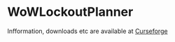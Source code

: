 # WoWLockoutPlanner

Infformation, downloads etc are available at [Curseforge](https://www.curseforge.com/wow/addons/lockout-planner)
